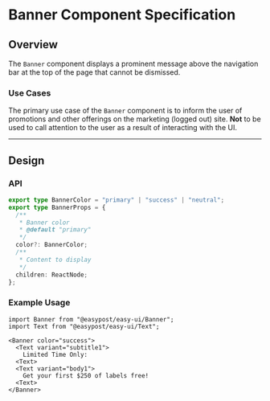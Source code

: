 # Banner Component Specification

## Overview

The `Banner` component displays a prominent message above the navigation bar at the top of the page that cannot be dismissed.

### Use Cases

The primary use case of the `Banner` component is to inform the user of promotions and other offerings on the marketing (logged out) site. **Not** to be used to call attention to the user as a result of interacting with the UI.

---

## Design

### API

```typescript
export type BannerColor = "primary" | "success" | "neutral";
export type BannerProps = {
  /**
   * Banner color
   * @default "primary"
   */
  color?: BannerColor;
  /**
   * Content to display
   */
  children: ReactNode;
};
```

### Example Usage

```tsx
import Banner from "@easypost/easy-ui/Banner";
import Text from "@easypost/easy-ui/Text";

<Banner color="success">
  <Text variant="subtitle1">
    Limited Time Only:
  <Text>
  <Text variant="body1">
    Get your first $250 of labels free!
  <Text>
</Banner>
```

